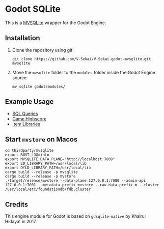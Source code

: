 # Godot SQLite

This is a [MVSQLite](https://github.com/V-Sekai/mvsqlite) wrapper for the Godot Engine.

## Installation

1. Clone the repository using git:

   ```
   git clone https://github.com/V-Sekai/V-Sekai.godot-mvsqlite.git mvsqlite
   ```

2. Move the `mvsqlite` folder to the `modules` folder inside the Godot Engine source:

   ```
   mv sqlite godot/modules/
   ```

## Example Usage

- [SQL Queries](https://github.com/V-Sekai/godot-sqlite/blob/master/demo/SQLite/sql_queries.gd)
- [Game Highscore](https://github.com/V-Sekai/godot-sqlite/blob/master/demo/SQLite/game_highscore.gd)
- [Item Libraries](https://github.com/V-Sekai/godot-sqlite/blob/master/demo/SQLite/item_database.gd)

## Start `mvstore` on Macos

```
cd thirdparty/mvsqlite
export RUST_LOG=info 
export MVSQLITE_DATA_PLANE="http://localhost:7000"
export LD_LIBRARY_PATH=/usr/local/lib
export DYLD_LIBRARY_PATH=/usr/local/lib
cargo build --release -p mvsqlite
cargo build --release -p mvstore
./target/release/mvstore --data-plane 127.0.0.1:7000 --admin-api 127.0.0.1:7001 --metadata-prefix mvstore --raw-data-prefix m --cluster /usr/local/etc/foundationdb/fdb.cluster 
```

## Credits

This engine module for Godot is based on `gdsqlite-native` by Khairul Hidayat in 2017.
